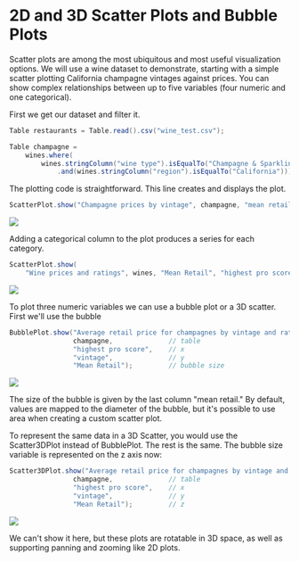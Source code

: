 # 2D and 3D Scatter Plots and Bubble Plots

Scatter plots are among the most ubiquitous and most useful visualization options. We will use a wine dataset to demonstrate, starting with a simple scatter plotting California champagne vintages against prices. You can show complex relationships between up to five variables (four numeric and one categorical).

First we get our dataset and filter it.

```java
Table restaurants = Table.read().csv("wine_test.csv");

Table champagne =
    wines.where(
    	wines.stringColumn("wine type").isEqualTo("Champagne & Sparkling")
    		.and(wines.stringColumn("region").isEqualTo("California")));
```

The plotting code is straightforward. This line creates and displays the plot.

```Java
ScatterPlot.show("Champagne prices by vintage", champagne, "mean retail", "vintage");
```

![](https://jtablesaw.github.io/tablesaw/userguide/images/eda/wine_simple_scatter.png)

Adding a categorical column to the plot produces a series for each category.

```Java
ScatterPlot.show(
    "Wine prices and ratings", wines, "Mean Retail", "highest pro score", "wine type");
```

![](https://jtablesaw.github.io/tablesaw/userguide/images/eda/wine_category_scatter.png)

To plot three numeric variables we can use a bubble plot or a 3D scatter. First we'll use the bubble 

```Java
BubblePlot.show("Average retail price for champagnes by vintage and rating",
                champagne,				// table
                "highest pro score",  	// x
                "vintage", 				// y
                "Mean Retail"); 		// bubble size
```

![](https://jtablesaw.github.io/tablesaw/userguide/images/eda/wine_simple_bubble.png)

The size of the bubble is given by the last column "mean retail." By default, values are mapped to the diameter of the bubble, but it's possible to use area when creating a custom scatter plot.  

To represent the same data in a 3D Scatter, you would use the Scatter3DPlot instead of BubblePlot. The rest is the same. The bubble size variable is represented on the z axis now:

```Java
Scatter3DPlot.show("Average retail price for champagnes by vintage and rating",
                champagne,				// table
                "highest pro score",  	// x
                "vintage", 				// y
                "Mean Retail"); 		// z 
```

![](https://jtablesaw.github.io/tablesaw/userguide/images/eda/wine_simple_3dScatter.png)

We can't show it here, but these plots are rotatable in 3D space, as well as supporting panning and zooming like 2D plots.